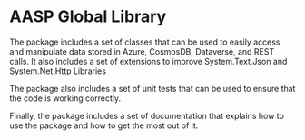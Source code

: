 # AASP Global Library

The package includes a set of classes that can be used to easily access and manipulate data stored in Azure, CosmosDB, Dataverse, and REST calls. It also includes a set of extensions to improve System.Text.Json and System.Net.Http Libraries

The package also includes a set of unit tests that can be used to ensure that the code is working correctly.

Finally, the package includes a set of documentation that explains how to use the package and how to get the most out of it.
